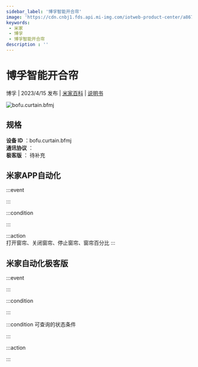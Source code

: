 ```yaml
---
sidebar_label: '博孚智能开合帘'
image: 'https://cdn.cnbj1.fds.api.mi-img.com/iotweb-product-center/a8679a1b9771e8318fa097bee5827697_1680923901997.png?GalaxyAccessKeyId=AKVGLQWBOVIRQ3XLEW&Expires=9223372036854775807&Signature=ENpOejayUR/kV0eK9FnTSscmc4A='
keywords: 
 - 米家
 - 博孚
 - 博孚智能开合帘
description : ''
---
```

# 博孚智能开合帘

博孚 | 2023/4/15 发布 | [米家百科](https://home.mi.com/webapp/content/baike/product/index.html?model=bofu.curtain.bfmj) | [说明书](https://home.mi.com/views/introduction.html?model=bofu.curtain.bfmj&region=cn)

![bofu.curtain.bfmj](https://cdn.cnbj1.fds.api.mi-img.com/iotweb-product-center/a8679a1b9771e8318fa097bee5827697_1680923901997.png?GalaxyAccessKeyId=AKVGLQWBOVIRQ3XLEW&Expires=9223372036854775807&Signature=ENpOejayUR/kV0eK9FnTSscmc4A=)

## 规格  
> 
**设备 ID** ：bofu.curtain.bfmj  
**通讯协议** ：  
**极客版**  ： 待补充 


## 米家APP自动化  

:::event  

:::

:::condition  

:::

:::action   
打开窗帘、关闭窗帘、停止窗帘、窗帘百分比
:::

## 米家自动化极客版  

:::event  

:::

:::condition  

:::

:::condition 可查询的状态条件  

:::

:::action  

:::

        
